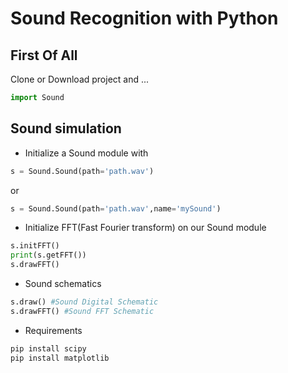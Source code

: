 # Sound Recognition with Python

## First Of All
Clone or Download project and ...
```python
import Sound
```
## Sound simulation
* Initialize a Sound module with 
```python
s = Sound.Sound(path='path.wav')
```
or
```python
s = Sound.Sound(path='path.wav',name='mySound')
```

* Initialize FFT(Fast Fourier transform) on our Sound module
```python
s.initFFT()
print(s.getFFT())
s.drawFFT()
```
* Sound schematics
```python
s.draw() #Sound Digital Schematic
s.drawFFT() #Sound FFT Schematic
```

* Requirements
```bash
pip install scipy
pip install matplotlib
```
